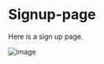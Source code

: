 # Signup-page

Here is a sign up page. 

![image](https://user-images.githubusercontent.com/63644018/187814352-ac0d06d6-a7a6-48bc-b57a-c9e3001b8f73.png)
